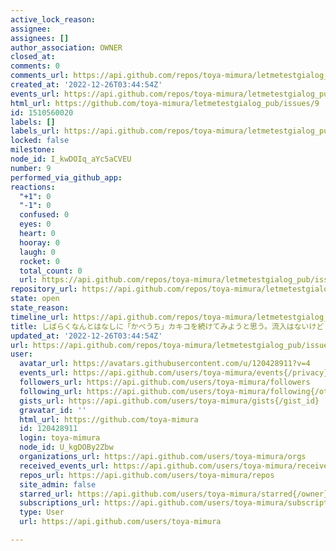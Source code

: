```yaml
---
active_lock_reason: 
assignee: 
assignees: []
author_association: OWNER
closed_at: 
comments: 0
comments_url: https://api.github.com/repos/toya-mimura/letmetestgialog_pub/issues/9/comments
created_at: '2022-12-26T03:44:54Z'
events_url: https://api.github.com/repos/toya-mimura/letmetestgialog_pub/issues/9/events
html_url: https://github.com/toya-mimura/letmetestgialog_pub/issues/9
id: 1510560020
labels: []
labels_url: https://api.github.com/repos/toya-mimura/letmetestgialog_pub/issues/9/labels{/name}
locked: false
milestone: 
node_id: I_kwDOIq_aYc5aCVEU
number: 9
performed_via_github_app: 
reactions:
  "+1": 0
  "-1": 0
  confused: 0
  eyes: 0
  heart: 0
  hooray: 0
  laugh: 0
  rocket: 0
  total_count: 0
  url: https://api.github.com/repos/toya-mimura/letmetestgialog_pub/issues/9/reactions
repository_url: https://api.github.com/repos/toya-mimura/letmetestgialog_pub
state: open
state_reason: 
timeline_url: https://api.github.com/repos/toya-mimura/letmetestgialog_pub/issues/9/timeline
title: しばらくなんとはなしに「かべうち」カキコを続けてみようと思う。流入はないけど・・・。ネタバレがある可能性があるので注意。[続きナシ]
updated_at: '2022-12-26T03:44:54Z'
url: https://api.github.com/repos/toya-mimura/letmetestgialog_pub/issues/9
user:
  avatar_url: https://avatars.githubusercontent.com/u/120428911?v=4
  events_url: https://api.github.com/users/toya-mimura/events{/privacy}
  followers_url: https://api.github.com/users/toya-mimura/followers
  following_url: https://api.github.com/users/toya-mimura/following{/other_user}
  gists_url: https://api.github.com/users/toya-mimura/gists{/gist_id}
  gravatar_id: ''
  html_url: https://github.com/toya-mimura
  id: 120428911
  login: toya-mimura
  node_id: U_kgDOBy2Zbw
  organizations_url: https://api.github.com/users/toya-mimura/orgs
  received_events_url: https://api.github.com/users/toya-mimura/received_events
  repos_url: https://api.github.com/users/toya-mimura/repos
  site_admin: false
  starred_url: https://api.github.com/users/toya-mimura/starred{/owner}{/repo}
  subscriptions_url: https://api.github.com/users/toya-mimura/subscriptions
  type: User
  url: https://api.github.com/users/toya-mimura

---
```

